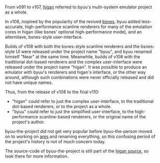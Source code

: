 From v091 to v107, [higan](../higan/) referred to
byuu's multi-system emulator project as a whole.

In v108,
inspired by the popularity of the revived [bsnes](../bsnes/),
byuu added less-accurate, high-performance scanline renderers
for many of the emulation cores in higan
(like bsnes' optional high-performance mode),
and an alternitave, bsnes-style user-interface.

Builds of v108 with both the bsnes-style scanline renderers
and the bsnes-style UI were released under the project name "byuu",
and byuu renamed himself "Near" at the same time.
Meanwhile, builds of v108 with the traditional dot-based renderers
and the complex user-interface were released under the project name "higan".
It was possible to produce an emulator
with byuu's renderers and higan's interface,
or the other way around,
although such combinations were never officially released
and did not have unique names.

Thus, from the release of v108 to the final v110:

  - "higan" could refer to just the complex user-interface,
    to the traditional dot-based renderers,
    or to the project as a whole.
  - "byuu" could refer to just the simplified user-interface,
    to the high-performance scanline-based renderers,
    or the original name of the project's author.

byuu-the-project did not get very popular
before byuu-the-person moved on to working on [ares](/ares)
and renaming everything,
so this confusing period of the project's history
is not of much concern today.

The source-code of byuu-the-project
is still part of the [higan source](https://github.com/higan-emu/higan),
so look there for more information.
